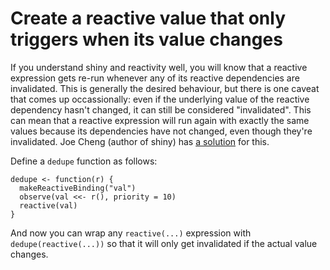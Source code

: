 # Create a reactive value that only triggers when its value changes

If you understand shiny and reactivity well, you will know that a reactive expression gets re-run whenever any of its reactive dependencies are invalidated. This is generally the desired behaviour, but there is one caveat that comes up occassionally: even if the underlying value of the reactive dependency hasn't changed, it can still be considered "invalidated". This can mean that a reactive expression will run again with exactly the same values because its dependencies have not changed, even though they're invalidated. Joe Cheng (author of shiny) has [a solution](https://github.com/rstudio/shiny/issues/1484#issuecomment-262812760) for this.

Define a `dedupe` function as follows:

```
dedupe <- function(r) {
  makeReactiveBinding("val")
  observe(val <<- r(), priority = 10)
  reactive(val)
}
```

And now you can wrap any `reactive(...)` expression with `dedupe(reactive(...))` so that it will only get invalidated if the actual value changes.